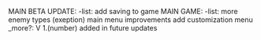 MAIN BETA UPDATE:
-list:
         add saving to game
MAIN GAME:
-list:
         more enemy types (exeption)
         main menu improvements
         add customization menu
_more?:
         V 1.(number)
         added in future updates